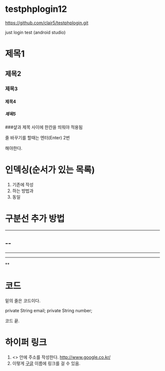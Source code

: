# testphplogin12
https://github.com/clair5/testphplogin.git

just login test 
(android studio) 

# 제목1
## 제목2
### 제목3
#### 제목4
##### 제목5


###샾과 제목 사이에 한칸을 띄워야 적용됨 

줄 바꾸기를 할때는 엔터(Enter) 2번

해야한다.



# 인덱싱(순서가 있는 목록)

1. 기존에 작성
2. 하는 방법과
3. 동일


# 구분선 추가 방법

---
--
---
***
*****
**


# 코드

밑의 줄은 코드이다.

  private String email;
  private String number;
  
코드 끝.



# 하이퍼 링크

1. <> 안에 주소를 작성한다.  <http://www.google.co.kr/>
2. 이렇게 [구글](http://www.google./) 이름에 링크를 걸 수 있음.


